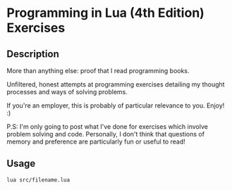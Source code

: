 # Programming in Lua (4th Edition) Exercises


## Description

More than anything else: proof that I read programming books.

Unfiltered, honest attempts at programming exercises detailing
my thought processes and ways of solving problems.

If you're an employer, this is probably of particular relevance
to you. Enjoy! :)

P.S: I'm only going to post what I've done for exercises which
involve problem solving and code.
Personally, I don't think that questions of memory and preference
are particularly fun or useful to read!


## Usage

```
lua src/filename.lua
```
